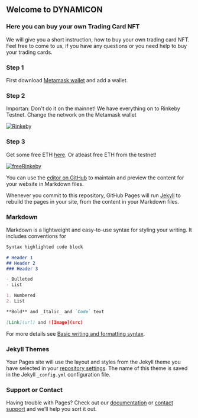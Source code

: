 ## Welcome to DYNAMICON


### Here you can buy your own Trading Card NFT

We will give you a short instruction, how to buy your own trading card NFT. Feel free to come to us, if you have any questions or you need help to buy your trading cards. 

### Step 1
First download [Metamask wallet](https://metamask.io/download/) and add a wallet. 

### Step 2
Importan: Don't do it on the mainnet! We have everything on to Rinkeby Testnet. Change the network on the Metamask wallet

[![Rinkeby](https://img.youtube.com/vi/sJjles74GxI/0.jpg)](https://youtube.com/shorts/sJjles74GxI "Rinkeby")

### Step 3
Get some free ETH [here](https://rinkebyfaucet.com/). Or atleast free ETH from the testnet!

[![freeRinkeby](https://img.youtube.com/vi/lcODy0stpIA/0.jpg)](https://youtube.com/shorts/lcODy0stpIA "freeRinkeby")



You can use the [editor on GitHub](https://github.com/fridolinvii/Dynamic_Oracle_Based_NFT_BCC22/edit/main/docs/index.md) to maintain and preview the content for your website in Markdown files.

Whenever you commit to this repository, GitHub Pages will run [Jekyll](https://jekyllrb.com/) to rebuild the pages in your site, from the content in your Markdown files.

### Markdown

Markdown is a lightweight and easy-to-use syntax for styling your writing. It includes conventions for

```markdown
Syntax highlighted code block

# Header 1
## Header 2
### Header 3

- Bulleted
- List

1. Numbered
2. List

**Bold** and _Italic_ and `Code` text

[Link](url) and ![Image](src)
```

For more details see [Basic writing and formatting syntax](https://docs.github.com/en/github/writing-on-github/getting-started-with-writing-and-formatting-on-github/basic-writing-and-formatting-syntax).

### Jekyll Themes

Your Pages site will use the layout and styles from the Jekyll theme you have selected in your [repository settings](https://github.com/fridolinvii/Dynamic_Oracle_Based_NFT_BCC22/settings/pages). The name of this theme is saved in the Jekyll `_config.yml` configuration file.

### Support or Contact

Having trouble with Pages? Check out our [documentation](https://docs.github.com/categories/github-pages-basics/) or [contact support](https://support.github.com/contact) and we’ll help you sort it out.
